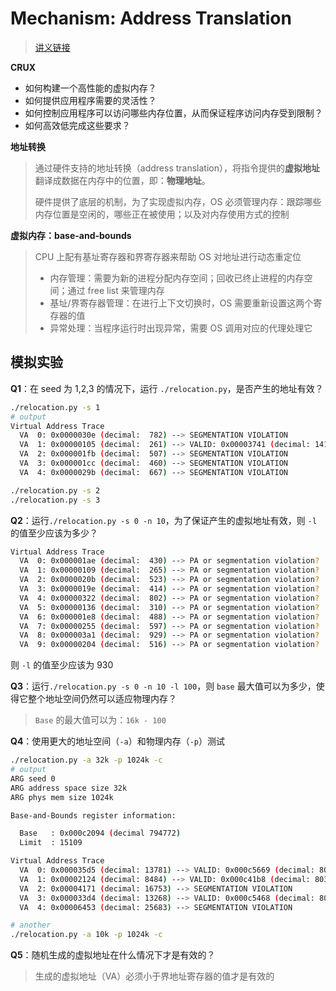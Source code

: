 # Mechanism: Address Translation

> [讲义链接](https://pages.cs.wisc.edu/~remzi/OSTEP/vm-mechanism.pdf)

**CRUX**

- 如何构建一个高性能的虚拟内存？
- 如何提供应用程序需要的灵活性？
- 如何控制应用程序可以访问哪些内存位置，从而保证程序访问内存受到限制？
- 如何高效低完成这些要求？

**地址转换**

> 通过硬件支持的地址转换（address translation），将指令提供的**虚拟地址**翻译成数据在内存中的位置，即：**物理地址**。
>
> 硬件提供了底层的机制，为了实现虚拟内存，OS 必须管理内存：跟踪哪些内存位置是空闲的，哪些正在被使用；以及对内存使用方式的控制

**虚拟内存：base-and-bounds**

> CPU 上配有基址寄存器和界寄存器来帮助 OS 对地址进行动态重定位
>
> - 内存管理：需要为新的进程分配内存空间；回收已终止进程的内存空间；通过 free list 来管理内存
> - 基址/界寄存器管理：在进行上下文切换时，OS 需要重新设置这两个寄存器的值
> - 异常处理：当程序运行时出现异常，需要 OS 调用对应的代理处理它

## 模拟实验

**Q1**：在 seed 为 1,2,3 的情况下，运行 `./relocation.py`，是否产生的地址有效？

```bash
./relocation.py -s 1
# output
Virtual Address Trace
  VA  0: 0x0000030e (decimal:  782) --> SEGMENTATION VIOLATION
  VA  1: 0x00000105 (decimal:  261) --> VALID: 0x00003741 (decimal: 14145)
  VA  2: 0x000001fb (decimal:  507) --> SEGMENTATION VIOLATION
  VA  3: 0x000001cc (decimal:  460) --> SEGMENTATION VIOLATION
  VA  4: 0x0000029b (decimal:  667) --> SEGMENTATION VIOLATION

./relocation.py -s 2
./relocation.py -s 3
```



**Q2**：运行`./relocation.py -s 0 -n 10`，为了保证产生的虚拟地址有效，则 `-l` 的值至少应该为多少？

```bash
Virtual Address Trace
  VA  0: 0x000001ae (decimal:  430) --> PA or segmentation violation?
  VA  1: 0x00000109 (decimal:  265) --> PA or segmentation violation?
  VA  2: 0x0000020b (decimal:  523) --> PA or segmentation violation?
  VA  3: 0x0000019e (decimal:  414) --> PA or segmentation violation?
  VA  4: 0x00000322 (decimal:  802) --> PA or segmentation violation?
  VA  5: 0x00000136 (decimal:  310) --> PA or segmentation violation?
  VA  6: 0x000001e8 (decimal:  488) --> PA or segmentation violation?
  VA  7: 0x00000255 (decimal:  597) --> PA or segmentation violation?
  VA  8: 0x000003a1 (decimal:  929) --> PA or segmentation violation?
  VA  9: 0x00000204 (decimal:  516) --> PA or segmentation violation?
```

则 `-l` 的值至少应该为 930



**Q3**：运行`./relocation.py -s 0 -n 10 -l 100`，则 `base` 最大值可以为多少，使得它整个地址空间仍然可以适应物理内存？

> `Base` 的最大值可以为：`16k - 100`



**Q4**：使用更大的地址空间（`-a`）和物理内存（`-p`）测试

```bash
./relocation.py -a 32k -p 1024k -c       
# output
ARG seed 0
ARG address space size 32k
ARG phys mem size 1024k

Base-and-Bounds register information:

  Base   : 0x000c2094 (decimal 794772)
  Limit  : 15109

Virtual Address Trace
  VA  0: 0x000035d5 (decimal: 13781) --> VALID: 0x000c5669 (decimal: 808553)
  VA  1: 0x00002124 (decimal: 8484) --> VALID: 0x000c41b8 (decimal: 803256)
  VA  2: 0x00004171 (decimal: 16753) --> SEGMENTATION VIOLATION
  VA  3: 0x000033d4 (decimal: 13268) --> VALID: 0x000c5468 (decimal: 808040)
  VA  4: 0x00006453 (decimal: 25683) --> SEGMENTATION VIOLATION

# another
./relocation.py -a 10k -p 1024k -c
```



**Q5**：随机生成的虚拟地址在什么情况下才是有效的？

> 生成的虚拟地址（VA）必须小于界地址寄存器的值才是有效的





















